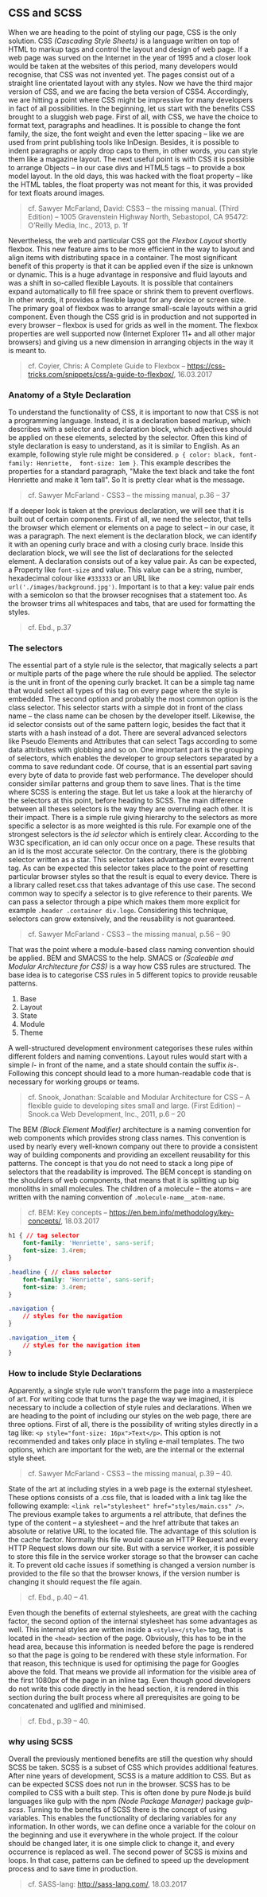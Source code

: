 ## CSS and SCSS

When we are heading to the point of styling our page, CSS is the only solution. CSS *(Cascading Style Sheets)* is a language written on top of HTML to markup tags and control the layout and design of web page. If a web page was surved on the Internet in the year of 1995 and a closer look would be taken at the websites of this period, many developers would recognise, that CSS was not invented yet. The pages consist out of a straight line orientated layout with any styles. Now we have the third major version of CSS, and we are facing the beta version of CSS4. Accordingly, we are hitting a point where CSS might be impressive for many developers in fact of all possibilities. In the beginning, let us start with the benefits CSS brought to a sluggish web page. First of all, with CSS, we have the choice to format text, paragraphs and headlines. It is possible to change the font family, the size, the font weight and even the letter spacing – like we are used from print publishing tools like InDesign. Besides, it is possible to indent paragraphs or apply drop caps to them, in other words, you can style them like a magazine layout. The next useful point is with CSS it is possible to arrange Objects – in our case divs and HTML5 tags – to provide a box model layout. In the old days, this was hacked with the float property – like the HTML tables, the float property was not meant for this, it was provided for text floats around images. 
> cf. Sawyer McFarland, David: CSS3 – the missing manual. (Third Edition) – 1005 Gravenstein Highway North, Sebastopol, CA 95472: O’Reilly Media, Inc., 2013, p. 1f

Nevertheless, the web and particular CSS got the *Flexbox Layout* shortly flexbox. This new feature aims to be more efficient in the way to layout and align items with distributing space in a container. The most significant benefit of this property is that it can be applied even if the size is unknown or dynamic. This is a huge advantage in responsive and fluid layouts and was a shift in so-called flexible Layouts. It is possible that containers expand automatically to fill free space or shrink them to prevent overflows. In other words, it provides a flexible layout for any device or screen size. The primary goal of flexbox was to arrange small-scale layouts within a grid component. Even though the CSS grid is in production and not supported in every browser – flexbox is used for grids as well in the moment. The flexbox properties are well supported now (Internet Explorer 11+ and all other major browsers) and giving us a new dimension in arranging objects in the way it is meant to.
> cf. Coyier, Chris: A Complete Guide to Flexbox – https://css-tricks.com/snippets/css/a-guide-to-flexbox/, 16.03.2017


### Anatomy of a Style Declaration

To understand the functionality of CSS, it is important to now that CSS is not a programming language. Instead, it is a declaration based markup, which describes with a selector and a declaration block, which adjectives should be applied on these elements, selected by the selector. Often this kind of style declaration is easy to understand, as it is similar to English. As an example, following style rule might be considered. `p { color: black, font-family: Henriette,  font-size: 1em }`. This example describes the properties for a standard paragraph, "Make the text black and take the font Henriette and make it 1em tall". So It is pretty clear what is the message.
> cf. Sawyer McFarland - CSS3 – the missing manual, p.36 – 37

If a deeper look is taken at the previous declaration, we will see that it is built out of certain components. First of all, we need the selector, that tells the browser which element or elements on a page to select – in our case, it was a paragraph. The next element is the declaration block, we can identify it with an opening curly brace and with a closing curly brace. Inside this declaration block, we will see the list of declarations for the selected element. A declaration consists out of a key value pair. As can be expected, a Property like `font-size` and value. This value can be a string, number, hexadecimal colour like `#333333` or an URL like `url('./images/background.jpg')`. Important is to that a key: value pair ends with a semicolon so that the browser recognises that a statement too. As the browser trims all whitespaces and tabs, that are used for formatting the styles. 
> cf. Ebd., p.37

### The selectors

The essential part of a style rule is the selector, that magically selects a part or multiple parts of the page where the rule should be applied. The selector is the unit in front of the opening curly bracket. It can be a simple tag name that would select all types of this tag on every page where the style is embedded. The second option and probably the most common option is the class selector. This selector starts with a simple dot in front of the class name – the class name can be chosen by the developer itself. Likewise, the id selector consists out of the same pattern logic,  besides the fact that it starts with a hash instead of a dot. There are several advanced selectors like Pseudo Elements and Attributes that can select Tags according to some data attributes with globbing and so on. One important part is the grouping of selectors, which enables the developer to group selectors separated by a comma to save redundant code. Of course, that is an essential part saving every byte of data to provide fast web performance. The developer should consider similar patterns and group them to save lines. That is the time where SCSS is entering the stage. But let us take a look at the hierarchy of the selectors at this point, before heading to SCSS. The main difference between all theses selectors is the way they are overruling each other. It is their impact. There is a simple rule giving hierarchy to the selectors as more specific a selector is as more weighted is this rule. For example one of the strongest selectors is the *id selector* which is entirely clear. According to the W3C specification, an id can only occur once on a page. These results that an id is the most accurate selector. On the contrary, there is the globbing selector written as a star. This selector takes advantage over every current tag. As can be expected this selector takes place to the point of resetting particular browser styles so that the result is equal to every device. There is a library called reset.css that takes advantage of this use case. The second common way to specify a selector is to give reference to their parents. We can pass a selector through a pipe which makes them more explicit for example `.header .container div.logo`. Considering this technique, selectors can grow extensively, and the reusability is not guaranteed.
> cf. Sawyer McFarland - CSS3 – the missing manual, p.56 – 90

That was the point where a module-based class naming convention should be applied. BEM and SMACSS to the help. SMACS or *(Scaleable and Modular Architecture for CSS)* is a way how CSS rules are structured. The base idea is to categorise CSS rules in 5 different topics to provide reusable patterns.

1. Base
2. Layout
3. State
4. Module
5. Theme

A well-structured development environment categorises these rules within different folders and naming conventions. Layout rules would start with a simple *l-* in front of the name, and a state should contain the suffix *is-*. Following this concept should lead to a more human-readable code that is necessary for working groups or teams.
> cf. Snook, Jonathan: Scalable and Modular Architecture for CSS – A flexible guide to developing sites small and large. (First Edition) – Snook.ca Web Development, Inc., 2011, p.6 – 20

The BEM *(Block Element Modifier)* architecture is a naming convention for web components which provides strong class names. This convention is used by nearly every well-known company out there to provide a consistent way of building components and providing an excellent reusability for this patterns. The concept is that you do not need to stack a long pipe of selectors that the readability is improved. The BEM concept is standing on the shoulders of web components, that means that it is splitting up big monoliths in small molecules. The children of a molecule – the atoms – are written with the naming convention of `.molecule-name__atom-name`.
> cf. BEM: Key concepts – https://en.bem.info/methodology/key-concepts/, 18.03.2017

``` css
h1 { // tag selector
    font-family: 'Henriette', sans-serif;
    font-size: 3.4rem;
}

.headline { // class selector
    font-family: 'Henriette', sans-serif;
    font-size: 3.4rem;
}
```

``` css
.navigation {
    // styles for the navigation
}

.navigation__item {
    // styles for the navigation item
}
```

### How to include Style Declarations

Apparently, a single style rule won't transform the page into a masterpiece of art. For writing code that turns the page the way we imagined, it is necessary to include a collection of style rules and declarations.   When we are heading to the point of including our styles on the web page, there are three options. First of all, there is the possibility of writing styles directly in a tag like: `<p style="font-size: 16px">Text</p>`. This option is not recommended and takes only place in styling e-mail templates. The two options, which are important for the web, are the internal or the external style sheet.
> cf. Sawyer McFarland - CSS3 – the missing manual, p.39 – 40.

State of the art at including styles in a web page is the external stylesheet. These options consists of a .css file, that is loaded with a link tag like the following example: `<link rel="stylesheet" href="styles/main.css" />`. The previous example takes to arguments a rel attribute, that defines the type of the content – a stylesheet – and the href attribute that takes an absolute or relative URL to the located file. The advantage of this solution is the cache factor. Normally this file would cause an HTTP Request and every HTTP Request slows down our site. But with a service worker, it is possible to store this file in the service worker storage so that the browser can cache it. To prevent old cache issues if something is changed a version number is provided to the file so that the browser knows, if the version number is changing it should request the file again.
> cf. Ebd., p.40 – 41.

Even though the benefits of external stylesheets, are great with the caching factor, the second option of the internal stylesheet has some advantages as well. This internal styles are written inside a `<style></style>` tag, that is located in the `<head>` section of the page. Obviously, this has to be in the head area, because this information is needed before the page is rendered so that the page is going to be rendered with these style information. For that reason, this technique is used for optimising the page for Googles above the fold. That means we provide all information for the visible area of the first 1080px of the page in an inline tag. Even though good developers do not write this code directly in the head section, it is rendered in this section during the built process where all prerequisites are going to be concatenated and uglified and minimised.
> cf. Ebd., p.39 – 40.

### why using SCSS

Overall the previously mentioned benefits are still the question why should SCSS be taken. SCSS is a subset of CSS which provides additional features. After nine years of development, SCSS is a mature addition to CSS. But as can be expected SCSS does not run in the browser. SCSS has to be compiled to CSS with a built step. This is often done by pure Node.js build languages like gulp with the npm *(Node Package Manager)* package *gulp-scss*. Turning to the benefits of SCSS there is the concept of using variables. This enables the functionality of declaring variables for any information. In other words, we can define once a variable for the colour on the beginning and use it everywhere in the whole project. If the colour should be changed later, it is one simple click to change it, and every occurrence is replaced as well. The second power of SCSS is mixins and loops. In that case, patterns can be defined to speed up the development process and to save time in production.
> cf. SASS-lang: http://sass-lang.com/, 18.03.2017